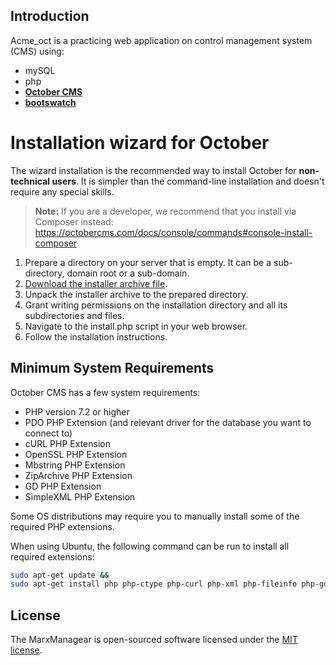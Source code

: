 ## Introduction

Acme_oct is a practicing web application on control management system (CMS) using:

- mySQL
- php
- **[October CMS](https://octobercms.com/)**
- **[bootswatch](https://bootswatch.com/)**


# Installation wizard for October

The wizard installation is the recommended way to install October for **non-technical users**. It is simpler than the command-line installation and doesn't require any special skills.

> **Note:** If you are a developer, we recommend that you install via Composer instead: https://octobercms.com/docs/console/commands#console-install-composer

1. Prepare a directory on your server that is empty. It can be a sub-directory, domain root or a sub-domain.
1. [Download the installer archive file](https://github.com/octobercms/install/archive/master.zip).
1. Unpack the installer archive to the prepared directory.
1. Grant writing permissions on the installation directory and all its subdirectories and files.
1. Navigate to the install.php script in your web browser.
1. Follow the installation instructions.

## Minimum System Requirements

October CMS has a few system requirements:

* PHP version 7.2 or higher
* PDO PHP Extension (and relevant driver for the database you want to connect to)
* cURL PHP Extension
* OpenSSL PHP Extension
* Mbstring PHP Extension
* ZipArchive PHP Extension
* GD PHP Extension
* SimpleXML PHP Extension

Some OS distributions may require you to manually install some of the required PHP extensions.

When using Ubuntu, the following command can be run to install all required extensions:

```bash
sudo apt-get update &&
sudo apt-get install php php-ctype php-curl php-xml php-fileinfo php-gd php-json php-mbstring php-mysql php-sqlite3 php-zip
```
## License

The MarxManagear is open-sourced software licensed under the [MIT license](https://opensource.org/licenses/MIT).